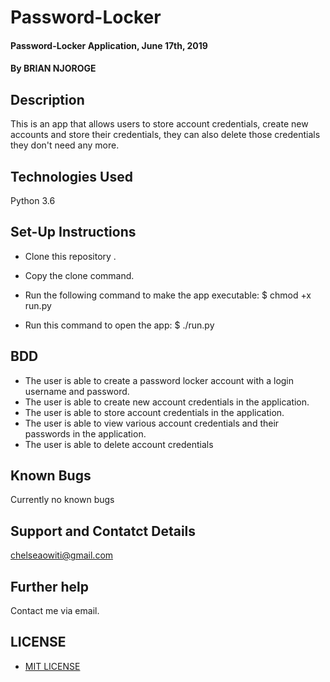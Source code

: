 # Password-Locker

####  Password-Locker Application, June 17th, 2019
####  By **BRIAN NJOROGE**

## Description
This is an app that allows users to store account credentials, create new accounts and store their credentials, they can also delete those credentials they don't need any more.

## Technologies Used
Python 3.6

## Set-Up Instructions
*  Clone this repository .

* Copy the clone command.

* Run the following command to make the app executable: $ chmod +x run.py

* Run this command to open the app: $ ./run.py

## BDD
* The user is able to create a password locker account with a login username and password.
* The user is able to create new account credentials in the application.
* The user is able to store account credentials in the application.
* The user is able to view various account credentials and their passwords in the application.
* The user is able to delete account credentials

 ## Known Bugs
 Currently no known bugs

 ## Support and Contatct Details
chelseaowiti@gmail.com

## Further help
Contact me via email.

## LICENSE
* [MIT LICENSE](LICENSE)